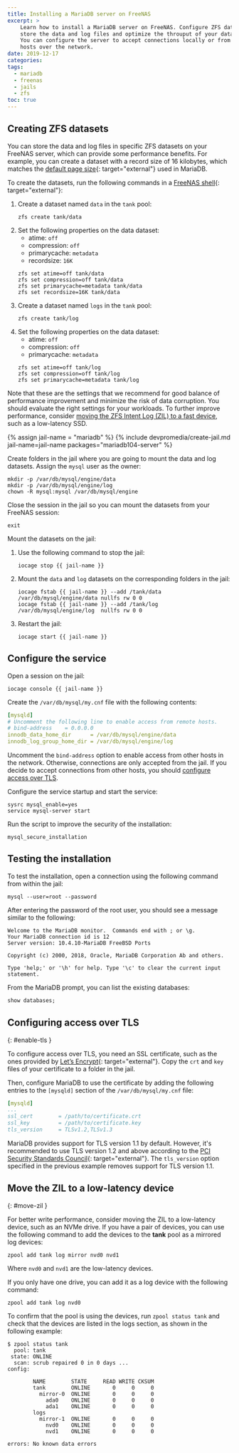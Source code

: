 ```yaml
---
title: Installing a MariaDB server on FreeNAS
excerpt: >
    Learn how to install a MariaDB server on FreeNAS. Configure ZFS datasets to
    store the data and log files and optimize the throuput of your databases.
    You can configure the server to accept connections locally or from remote
    hosts over the network.
date: 2019-12-17
categories:
tags:
  - mariadb
  - freenas
  - jails
  - zfs
toc: true
---
```



## Creating ZFS datasets

You can store the data and log files in specific ZFS datasets on your FreeNAS
server, which can provide some performance benefits. For example, you can create
a dataset with a record size of 16 kilobytes, which matches the [default page
size][5]{: target="external"} used in MariaDB.

To create the datasets, run the following commands in a [FreeNAS
shell][0]{: target="external"}:

1. Create a dataset named `data` in the `tank` pool:
   ```shell
   zfs create tank/data
   ```
1. Set the following properties on the data dataset:
   * atime: `off`
   * compression: `off`
   * primarycache: `metadata`
   * recordsize: `16K`
   ```shell
   zfs set atime=off tank/data
   zfs set compression=off tank/data
   zfs set primarycache=metadata tank/data
   zfs set recordsize=16K tank/data
   ```
1. Create a dataset named `logs` in the `tank` pool:
   ```shell
   zfs create tank/log
   ```
1. Set the following properties on the data dataset:
   * atime: `off`
   * compression: `off`
   * primarycache: `metadata`
   ```shell
   zfs set atime=off tank/log
   zfs set compression=off tank/log
   zfs set primarycache=metadata tank/log
   ```

Note that these are the settings that we recommend for good balance of
performance improvement and minimize the risk of data corruption. You should
evaluate the right settings for your workloads. To further improve performance,
consider [moving the ZFS Intent Log (ZIL) to a fast device](#move-zil), such as
a low-latency SSD.

{% assign jail-name = "mariadb" %}
{% include devpromedia/create-jail.md
   jail-name=jail-name
   packages="mariadb104-server" %}

Create folders in the jail where you are going to mount the data and log
datasets. Assign the `mysql` user as the owner:
```shell
mkdir -p /var/db/mysql/engine/data
mkdir -p /var/db/mysql/engine/log
chown -R mysql:mysql /var/db/mysql/engine
```

Close the session in the jail so you can mount the datasets from your FreeNAS
session:
```shell
exit
```

Mount the datasets on the jail:

1. Use the following command to stop the jail:
   ```shell
   iocage stop {{ jail-name }}
   ```
1. Mount the `data` and `log` datasets on the corresponding folders in the jail:
   ```shell
   iocage fstab {{ jail-name }} --add /tank/data /var/db/mysql/engine/data nullfs rw 0 0
   iocage fstab {{ jail-name }} --add /tank/log  /var/db/mysql/engine/log  nullfs rw 0 0
   ```
1. Restart the jail:
   ```shell
   iocage start {{ jail-name }}
   ```


## Configure the service

Open a session on the jail:
```shell
iocage console {{ jail-name }}
```

Create the `/var/db/mysql/my.cnf` file with the following contents:
```yaml
[mysqld]
# Uncomment the following line to enable access from remote hosts.
# bind-address    = 0.0.0.0
innodb_data_home_dir      = /var/db/mysql/engine/data
innodb_log_group_home_dir = /var/db/mysql/engine/log
```
Uncomment the `bind-address` option to enable access from other hosts in the
network. Otherwise, connections are only accepted from the jail. If you decide
to accept connections from other hosts, you should [configure access over
TLS](#enable-tls).


Configure the service startup and start the service:

```shell
sysrc mysql_enable=yes
service mysql-server start
```

Run the script to improve the security of the installation:
```
mysql_secure_installation
```


## Testing the installation

To test the installation, open a connection using the following command from
within the jail:
```shell
mysql --user=root --password
```
After entering the password of the root user, you should see a message similar
to the following:
```
Welcome to the MariaDB monitor.  Commands end with ; or \g.
Your MariaDB connection id is 12
Server version: 10.4.10-MariaDB FreeBSD Ports

Copyright (c) 2000, 2018, Oracle, MariaDB Corporation Ab and others.

Type 'help;' or '\h' for help. Type '\c' to clear the current input statement.
```

From the MariaDB prompt, you can list the existing databases:
```sql
show databases;
```


## Configuring access over TLS
{: #enable-tls }

To configure access over TLS, you need an SSL certificate, such as the ones
provided by [Let’s Encrypt][6]{: target="external"}. Copy the `crt` and `key`
files of your certificate to a folder in the jail.

Then, configure MariaDB to use the certificate by adding the following entries
to the `[mysqld]` section of the `/var/db/mysql/my.cnf` file:

```yaml
[mysqld]
...
ssl_cert        = /path/to/certificate.crt
ssl_key         = /path/to/certificate.key
tls_version     = TLSv1.2,TLSv1.3
```

MariaDB provides support for TLS version 1.1 by default. However, it's
recommended to use TLS version 1.2 and above according to the [PCI Security
Standards Council][7]{: target="external"}. The `tls_version` option specified
in the previous example removes support for TLS version 1.1.


## Move the ZIL to a low-latency device
{: #move-zil }

For better write performance, consider moving the ZIL to a low-latency device,
such as an NVMe drive. If you have a pair of devices, you can use the following
command to add the devices to the **tank** pool as a mirrored log devices:

```shell
zpool add tank log mirror nvd0 nvd1
```

Where `nvd0` and `nvd1` are the low-latency devices.

If you only have one drive, you can add it as a log device with the following
command:
```shell
zpool add tank log nvd0
```

To confirm that the pool is using the devices, run `zpool status tank` and check
that the devices are listed in the logs section, as shown in the following
example:

```shell
$ zpool status tank
  pool: tank
 state: ONLINE
  scan: scrub repaired 0 in 0 days ...
config:

        NAME        STATE     READ WRITE CKSUM
        tank        ONLINE       0     0     0
          mirror-0  ONLINE       0     0     0
            ada0    ONLINE       0     0     0
            ada1    ONLINE       0     0     0
        logs
          mirror-1  ONLINE       0     0     0
            nvd0    ONLINE       0     0     0
            nvd1    ONLINE       0     0     0

errors: No known data errors
```


[0]: https://www.ixsystems.com/documentation/freenas/11.2-U4.1/shell.html
[5]: https://mariadb.com/kb/en/library/innodb-system-variables/#innodb_page_size
[6]: https://letsencrypt.org/
[7]: https://blog.pcisecuritystandards.org/resource-guide-migrating-from-ssl-and-early-tls
